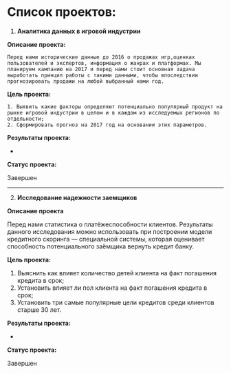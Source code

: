    # Список проектов:

   1. **Аналитика данных в игровой индустрии**

**Описание проекта:**

    Перед нами исторические данные до 2016 о продажах игр,оценках пользователей и экспертов, информация о жанрах и платформах. Мы планируем кампанию на 2017 и перед нами стоит основная задача выработать принцип работы с такими данными, чтобы впоследствии прогнозировать продажи на любой выбранный нами год.
  
**Цель проекта:**

    1. Выявить какие факторы определяют потенциально популярный продукт на рынке игровой индустрии в целом и в каждом из исследуемых регионов по отдельности;
    2. Сформировать прогноз на 2017 год на основании этих параметров.

**Результаты проекта:**

-
**Статус проекта:**

Завершен

---

2. **Исследование надежности заемщиков**

**Описание проекта**  

  Перед нами статистика о платёжеспособности клиентов. Результаты данного исследования можно использовать при построении модели кредитного скоринга — специальной системы, которая оценивает способность потенциального заёмщика вернуть кредит банку.
  
**Цель проекта:**

  1. Выяснить как влияет количество детей клиента на факт погашения кредита в срок;
  2. Установить влияет ли пол клиента на факт погашения кредита в срок;
  3. Установить три самые популярные цели кредитов среди клиентов старше 30 лет.

**Результаты проекта:**

-
**Статус проекта:**

Завершен


